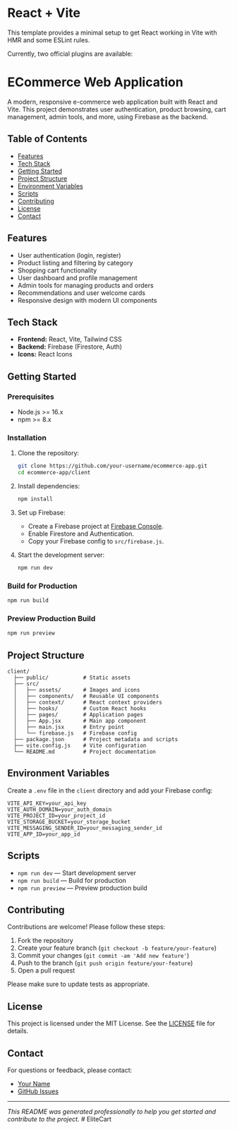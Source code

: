 # React + Vite

This template provides a minimal setup to get React working in Vite with HMR and some ESLint rules.

Currently, two official plugins are available:

# ECommerce Web Application

A modern, responsive e-commerce web application built with React and Vite. This project demonstrates user authentication, product browsing, cart management, admin tools, and more, using Firebase as the backend.

## Table of Contents
- [Features](#features)
- [Tech Stack](#tech-stack)
- [Getting Started](#getting-started)
- [Project Structure](#project-structure)
- [Environment Variables](#environment-variables)
- [Scripts](#scripts)
- [Contributing](#contributing)
- [License](#license)
- [Contact](#contact)

## Features
- User authentication (login, register)
- Product listing and filtering by category
- Shopping cart functionality
- User dashboard and profile management
- Admin tools for managing products and orders
- Recommendations and user welcome cards
- Responsive design with modern UI components

## Tech Stack
- **Frontend:** React, Vite, Tailwind CSS
- **Backend:** Firebase (Firestore, Auth)
- **Icons:** React Icons

## Getting Started

### Prerequisites
- Node.js >= 16.x
- npm >= 8.x

### Installation
1. Clone the repository:
	```sh
	git clone https://github.com/your-username/ecommerce-app.git
	cd ecommerce-app/client
	```
2. Install dependencies:
	```sh
	npm install
	```
3. Set up Firebase:
	- Create a Firebase project at [Firebase Console](https://console.firebase.google.com/).
	- Enable Firestore and Authentication.
	- Copy your Firebase config to `src/firebase.js`.

4. Start the development server:
	```sh
	npm run dev
	```

### Build for Production
```sh
npm run build
```

### Preview Production Build
```sh
npm run preview
```

## Project Structure
```
client/
  ├── public/           # Static assets
  ├── src/
  │   ├── assets/       # Images and icons
  │   ├── components/   # Reusable UI components
  │   ├── context/      # React context providers
  │   ├── hooks/        # Custom React hooks
  │   ├── pages/        # Application pages
  │   ├── App.jsx       # Main app component
  │   ├── main.jsx      # Entry point
  │   └── firebase.js   # Firebase config
  ├── package.json      # Project metadata and scripts
  ├── vite.config.js    # Vite configuration
  └── README.md         # Project documentation
```

## Environment Variables
Create a `.env` file in the `client` directory and add your Firebase config:
```
VITE_API_KEY=your_api_key
VITE_AUTH_DOMAIN=your_auth_domain
VITE_PROJECT_ID=your_project_id
VITE_STORAGE_BUCKET=your_storage_bucket
VITE_MESSAGING_SENDER_ID=your_messaging_sender_id
VITE_APP_ID=your_app_id
```

## Scripts
- `npm run dev` — Start development server
- `npm run build` — Build for production
- `npm run preview` — Preview production build

## Contributing
Contributions are welcome! Please follow these steps:
1. Fork the repository
2. Create your feature branch (`git checkout -b feature/your-feature`)
3. Commit your changes (`git commit -am 'Add new feature'`)
4. Push to the branch (`git push origin feature/your-feature`)
5. Open a pull request

Please make sure to update tests as appropriate.

## License
This project is licensed under the MIT License. See the [LICENSE](LICENSE) file for details.

## Contact
For questions or feedback, please contact:
- [Your Name](mailto:your.email@example.com)
- [GitHub Issues](https://github.com/your-username/ecommerce-app/issues)

---

*This README was generated professionally to help you get started and contribute to the project.*
#   E l i t e C a r t  
 